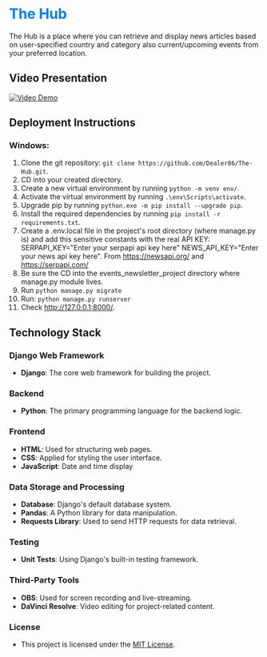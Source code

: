 # <span style="color: #007bff;">The Hub</span>
The Hub is a place where you can retrieve and display news articles based on user-specified country and category also current/upcoming events from your preferred location.
## Video Presentation

[![Video Demo](https://img.youtube.com/vi/fUWraULaFSI/0.jpg)](https://www.youtube.com/watch?v=fUWraULaFSI)

## Deployment Instructions

### Windows:
1. Clone the git repository: `git clone https://github.com/Dealer86/The-Hub.git`.
2. CD into your created directory.
3. Create a new virtual environment by running `python -m venv env/`.
4. Activate the virtual environment by running `.\env\Scripts\activate`.
5. Upgrade pip by running `python.exe -m pip install --upgrade pip`.
6. Install the required dependencies by running `pip install -r requirements.txt`.
7. Create a .env.local file in the project's root directory (where manage.py is) and add this sensitive constants with the real API KEY: SERPAPI_KEY="Enter your serpapi api key here" NEWS_API_KEY="Enter your news api key here". From https://newsapi.org/ and https://serpapi.com/
8. Be sure the CD into the events_newsletter_project directory where manage.py module lives.
9. Run `python manage.py migrate`
10. Run: `python manage.py runserver`
11. Check http://127.0.0.1:8000/.

## Technology Stack

### Django Web Framework
- **Django**: The core web framework for building the project.

### Backend
- **Python**: The primary programming language for the backend logic.

### Frontend
- **HTML**: Used for structuring web pages.
- **CSS**: Applied for styling the user interface.
- **JavaScript**: Date and time display

### Data Storage and Processing
- **Database**: Django's default database system.
- **Pandas**: A Python library for data manipulation.
- **Requests Library**: Used to send HTTP requests for data retrieval.

### Testing
- **Unit Tests**: Using Django's built-in testing framework.
### Third-Party Tools
- **OBS**: Used for screen recording and live-streaming.
- **DaVinci Resolve**: Video editing for project-related content.

### License

- This project is licensed under the [MIT License](LICENSE).

